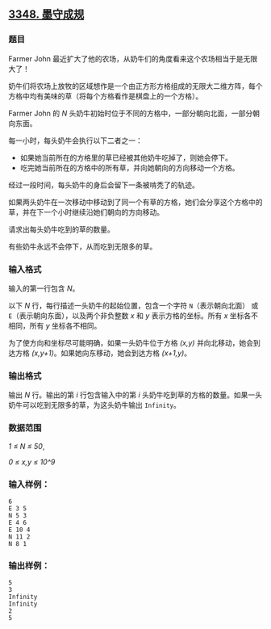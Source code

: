 ## [3348. 墨守成规](https://www.acwing.com/problem/content/3351/)

### 题目

Farmer John 最近扩大了他的农场，从奶牛们的角度看来这个农场相当于是无限大了！

奶牛们将农场上放牧的区域想作是一个由正方形方格组成的无限大二维方阵，每个方格中均有美味的草（将每个方格看作是棋盘上的一个方格）。

Farmer John 的 *N* 头奶牛初始时位于不同的方格中，一部分朝向北面，一部分朝向东面。

每一小时，每头奶牛会执行以下二者之一：

- 如果她当前所在的方格里的草已经被其他奶牛吃掉了，则她会停下。
- 吃完她当前所在的方格中的所有草，并向她朝向的方向移动一个方格。

经过一段时间，每头奶牛的身后会留下一条被啃秃了的轨迹。

如果两头奶牛在一次移动中移动到了同一个有草的方格，她们会分享这个方格中的草，并在下一个小时继续沿她们朝向的方向移动。

请求出每头奶牛吃到的草的数量。

有些奶牛永远不会停下，从而吃到无限多的草。

### 输入格式

输入的第一行包含 *N*。

以下 *N* 行，每行描述一头奶牛的起始位置，包含一个字符 `N`（表示朝向北面） 或 `E`（表示朝向东面），以及两个非负整数 *x* 和 *y* 表示方格的坐标。所有 *x* 坐标各不相同，所有 *y* 坐标各不相同。

为了使方向和坐标尽可能明确，如果一头奶牛位于方格 *(x,y)* 并向北移动，她会到达方格 *(x,y+1)*。如果她向东移动，她会到达方格 *(x+1,y)*。

### 输出格式

输出 *N* 行。输出的第 *i* 行包含输入中的第 *i* 头奶牛吃到草的方格的数量。如果一头奶牛可以吃到无限多的草，为这头奶牛输出 `Infinity`。

### 数据范围

*1 ≤ N ≤ 50*,

*0 ≤ x,y ≤ 10^9*

### 输入样例：

```
6
E 3 5
N 5 3
E 4 6
E 10 4
N 11 2
N 8 1
```

### 输出样例：

```
5
3
Infinity
Infinity
2
5
```
